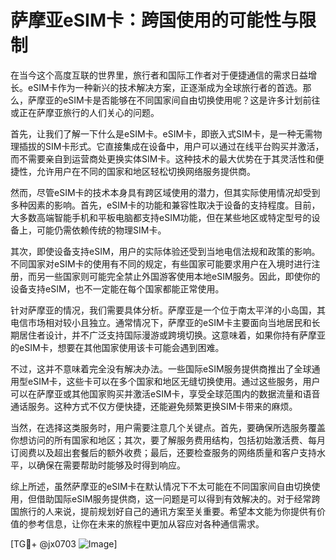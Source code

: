 # 萨摩亚eSIM卡：跨国使用的可能性与限制

在当今这个高度互联的世界里，旅行者和国际工作者对于便捷通信的需求日益增长。eSIM卡作为一种新兴的技术解决方案，正逐渐成为全球旅行者的首选。那么，萨摩亚的eSIM卡是否能够在不同国家间自由切换使用呢？这是许多计划前往或正在萨摩亚旅行的人们关心的问题。

首先，让我们了解一下什么是eSIM卡。eSIM卡，即嵌入式SIM卡，是一种无需物理插拔的SIM卡形式。它直接集成在设备中，用户可以通过在线平台购买并激活，而不需要亲自到运营商处更换实体SIM卡。这种技术的最大优势在于其灵活性和便捷性，允许用户在不同的国家和地区轻松切换网络服务提供商。

然而，尽管eSIM卡的技术本身具有跨区域使用的潜力，但其实际使用情况却受到多种因素的影响。首先，eSIM卡的功能和兼容性取决于设备的支持程度。目前，大多数高端智能手机和平板电脑都支持eSIM功能，但在某些地区或特定型号的设备上，可能仍需依赖传统的物理SIM卡。

其次，即使设备支持eSIM，用户的实际体验还受到当地电信法规和政策的影响。不同国家对eSIM卡的使用有不同的规定，有些国家可能要求用户在入境时进行注册，而另一些国家则可能完全禁止外国游客使用本地eSIM服务。因此，即使你的设备支持eSIM，也不一定能在每个国家都能正常使用。

针对萨摩亚的情况，我们需要具体分析。萨摩亚是一个位于南太平洋的小岛国，其电信市场相对较小且独立。通常情况下，萨摩亚的eSIM卡主要面向当地居民和长期居住者设计，并不广泛支持国际漫游或跨境切换。这意味着，如果你持有萨摩亚的eSIM卡，想要在其他国家使用该卡可能会遇到困难。

不过，这并不意味着完全没有解决办法。一些国际eSIM服务提供商推出了全球通用型eSIM卡，这些卡可以在多个国家和地区无缝切换使用。通过这些服务，用户可以在萨摩亚或其他国家购买并激活eSIM卡，享受全球范围内的数据流量和语音通话服务。这种方式不仅方便快捷，还能避免频繁更换SIM卡带来的麻烦。

当然，在选择这类服务时，用户需要注意几个关键点。首先，要确保所选服务覆盖你想访问的所有国家和地区；其次，要了解服务费用结构，包括初始激活费、每月订阅费以及超出套餐后的额外收费；最后，还要检查服务的网络质量和客户支持水平，以确保在需要帮助时能够及时得到响应。

综上所述，虽然萨摩亚的eSIM卡在默认情况下不太可能在不同国家间自由切换使用，但借助国际eSIM服务提供商，这一问题是可以得到有效解决的。对于经常跨国旅行的人来说，提前规划好自己的通讯方案至关重要。希望本文能为你提供有价值的参考信息，让你在未来的旅程中更加从容应对各种通信需求。

[TG💪+ @jx0703 ![Image](https://github.com/user-attachments/assets/dbca1d08-cadb-493c-b0ec-ad6f7a83f270)]